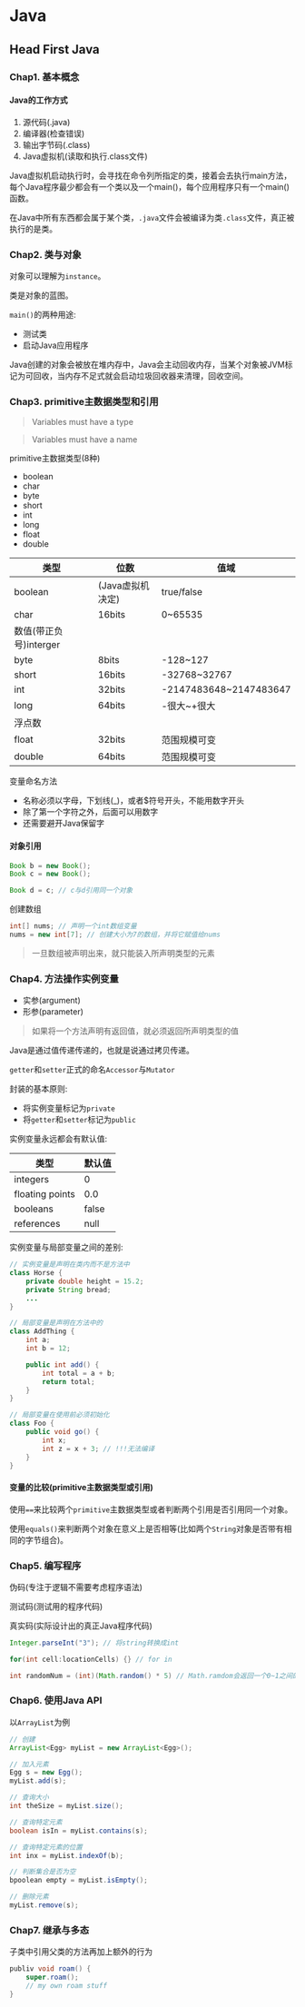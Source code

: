 # Java

## Head First Java

### Chap1. 基本概念

#### Java的工作方式

1. 源代码(.java)
2. 编译器(检查错误)
3. 输出字节码(.class)
4. Java虚拟机(读取和执行.class文件)

Java虚拟机启动执行时，会寻找在命令列所指定的类，接着会去执行main方法，每个Java程序最少都会有一个类以及一个main()，每个应用程序只有一个main()函数。

在Java中所有东西都会属于某个类，`.java`文件会被编译为类`.class`文件，真正被执行的是类。

### Chap2. 类与对象

对象可以理解为`instance`。

类是对象的蓝图。

`main()`的两种用途:

+ 测试类
+ 启动Java应用程序

Java创建的对象会被放在堆内存中，Java会主动回收内存，当某个对象被JVM标记为可回收，当内存不足式就会启动垃圾回收器来清理，回收空间。

### Chap3. primitive主数据类型和引用

> Variables must have a type

> Variables must have a name

primitive主数据类型(8种)

+ boolean
+ char
+ byte
+ short
+ int
+ long
+ float
+ double

类型|位数|值域
---|---|---
boolean|(Java虚拟机决定)|true/false
char|16bits|0~65535
数值(带正负号)interger||
byte|8bits|-128~127
short|16bits|-32768~32767
int|32bits|-2147483648~2147483647
long|64bits|-很大~+很大
浮点数||
float|32bits|范围规模可变
double|64bits|范围规模可变

变量命名方法

+ 名称必须以字母，下划线(_)，或者$符号开头，不能用数字开头
+ 除了第一个字符之外，后面可以用数字
+ 还需要避开Java保留字

#### 对象引用

```java
Book b = new Book();
Book c = new Book();

Book d = c; // c与d引用同一个对象
```

创建数组

```java
int[] nums; // 声明一个int数组变量
nums = new int[7]; // 创建大小为7的数组，并将它赋值给nums
```

> 一旦数组被声明出来，就只能装入所声明类型的元素

### Chap4. 方法操作实例变量

+ 实参(argument)
+ 形参(parameter)

> 如果将一个方法声明有返回值，就必须返回所声明类型的值

Java是通过值传递传递的，也就是说通过拷贝传递。

`getter`和`setter`正式的命名`Accessor`与`Mutator`

封装的基本原则:

+ 将实例变量标记为`private`
+ 将`getter`和`setter`标记为`public`

实例变量永远都会有默认值:

类型|默认值
---|---
integers|0
floating points|0.0
booleans|false
references|null

实例变量与局部变量之间的差别:

```java
// 实例变量是声明在类内而不是方法中
class Horse {
    private double height = 15.2;
    private String bread;
    ...
}

// 局部变量是声明在方法中的
class AddThing {
    int a;
    int b = 12;

    public int add() {
        int total = a + b;
        return total;
    }
}

// 局部变量在使用前必须初始化
class Foo {
    public void go() {
        int x;
        int z = x + 3; // !!!无法编译
    }
}
```

#### 变量的比较(primitive主数据类型或引用)

使用`==`来比较两个`primitive`主数据类型或者判断两个引用是否引用同一个对象。

使用`equals()`来判断两个对象在意义上是否相等(比如两个`String`对象是否带有相同的字节组合)。

### Chap5. 编写程序

伪码(专注于逻辑不需要考虑程序语法)

测试码(测试用的程序代码)

真实码(实际设计出的真正Java程序代码)

```java
Integer.parseInt("3"); // 将string转换成int

for(int cell:locationCells) {} // for in

int randomNum = (int)(Math.random() * 5) // Math.ramdom会返回一个0~1之间的书，double类型
```

### Chap6. 使用Java API

以`ArrayList`为例

```java
// 创建
ArrayList<Egg> myList = new ArrayList<Egg>();

// 加入元素
Egg s = new Egg();
myList.add(s);

// 查询大小
int theSize = myList.size();

// 查询特定元素
boolean isIn = myList.contains(s);

// 查询特定元素的位置
int inx = myList.indexOf(b);

// 判断集合是否为空
bpoolean empty = myList.isEmpty();

// 删除元素
myList.remove(s);
```

### Chap7. 继承与多态

子类中引用父类的方法再加上额外的行为

```java
publiv void roam() {
    super.roam();
    // my own roam stuff
}
```